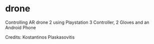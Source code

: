 # drone
Controlling AR drone 2 using Playstation 3 Controller, 2 Gloves and an Android Phone

Credits:
  Kostantinos Plaskasovitis
